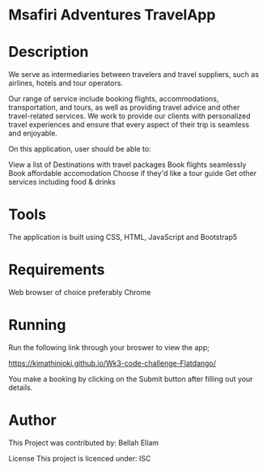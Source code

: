 # Msafiri Adventures TravelApp

# Description
We serve as intermediaries between travelers and travel suppliers, such as airlines, hotels and tour operators. 

Our range of service include booking flights, accommodations, transportation, and tours, as well as providing travel advice and other travel-related services. We work to provide our clients with personalized travel experiences and ensure that every aspect of their trip is seamless and enjoyable.

On this application, user should be able to:

View a list of Destinations with travel packages
Book flights seamlessly
Book affordable accomodation
Choose if they'd like a tour guide
Get other services including food & drinks

# Tools
The application is built using CSS, HTML, JavaScript and Bootstrap5

# Requirements
Web browser of choice preferably Chrome

# Running
Run the following link through your broswer to view the app;

https://kimathinjoki.github.io/Wk3-code-challenge-Flatdango/


You make a booking by clicking on the Submit button after filling out your details.

# Author
This Project was contributed by: Bellah Ellam

License
This project is licenced under: ISC
